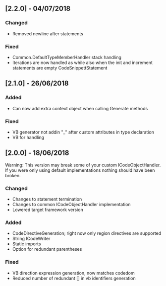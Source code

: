 ## [2.2.0] - 04/07/2018

### Changed
- Removed newline after statements

### Fixed
- Common.DefaultTypeMemberHandler stack handling
- Iterations are now handled as while also when the init and increment statements are empty CodeSnippettStatement

## [2.1.0] - 26/06/2018

### Added
- Can now add extra context object when calling Generate methods

### Fixed
- VB generator not addin "_" after custom attributes in type declaration
- VB for handling

## [2.0.0] - 18/06/2018
Warning: This version may break some of your custom ICodeObjectHandler. If you were only using default implementations nothing should have been broken.

### Changed
- Changes to statement termination
- Changes to common ICodeObjectHandler implementation
- Lowered target framework version

### Added
- CodeDirectiveGeneration; right now only region directives are supported
- String ICodeWriter
- Static imports
- Option for redundant parentheses

### Fixed
- VB direction expression generation, now matches codedom
- Reduced number of redundant [] in vb identifiers generation